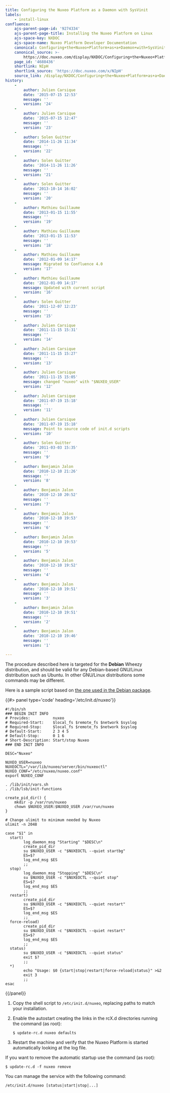 ```yaml
---
title: Configuring the Nuxeo Platform as a Daemon with SysVinit
labels:
    - install-linux
confluence:
    ajs-parent-page-id: '9274334'
    ajs-parent-page-title: Installing the Nuxeo Platform on Linux
    ajs-space-key: NXDOC
    ajs-space-name: Nuxeo Platform Developer Documentation
    canonical: Configuring+the+Nuxeo+Platform+as+a+Daemon+with+SysVinit
    canonical_source: >-
        https://doc.nuxeo.com/display/NXDOC/Configuring+the+Nuxeo+Platform+as+a+Daemon+with+SysVinit
    page_id: '4688436'
    shortlink: NIpH
    shortlink_source: 'https://doc.nuxeo.com/x/NIpH'
    source_link: /display/NXDOC/Configuring+the+Nuxeo+Platform+as+a+Daemon+with+SysVinit
history:
    - 
        author: Julien Carsique
        date: '2015-07-15 12:53'
        message: ''
        version: '24'
    - 
        author: Julien Carsique
        date: '2015-07-15 12:47'
        message: ''
        version: '23'
    - 
        author: Solen Guitter
        date: '2014-11-26 11:34'
        message: ''
        version: '22'
    - 
        author: Solen Guitter
        date: '2014-11-26 11:26'
        message: ''
        version: '21'
    - 
        author: Solen Guitter
        date: '2013-10-14 16:02'
        message: ''
        version: '20'
    - 
        author: Mathieu Guillaume
        date: '2013-01-15 11:55'
        message: ''
        version: '19'
    - 
        author: Mathieu Guillaume
        date: '2013-01-15 11:53'
        message: ''
        version: '18'
    - 
        author: Mathieu Guillaume
        date: '2012-01-09 14:17'
        message: Migrated to Confluence 4.0
        version: '17'
    - 
        author: Mathieu Guillaume
        date: '2012-01-09 14:17'
        message: Updated with current script
        version: '16'
    - 
        author: Solen Guitter
        date: '2011-12-07 12:23'
        message: ''
        version: '15'
    - 
        author: Julien Carsique
        date: '2011-11-15 15:31'
        message: ''
        version: '14'
    - 
        author: Julien Carsique
        date: '2011-11-15 15:27'
        message: ''
        version: '13'
    - 
        author: Julien Carsique
        date: '2011-11-15 15:05'
        message: changed "nuxeo" with "$NUXEO_USER"
        version: '12'
    - 
        author: Julien Carsique
        date: '2011-07-19 15:18'
        message: ''
        version: '11'
    - 
        author: Julien Carsique
        date: '2011-07-19 15:18'
        message: Point to source code of init.d scripts
        version: '10'
    - 
        author: Solen Guitter
        date: '2011-03-03 15:35'
        message: ''
        version: '9'
    - 
        author: Benjamin Jalon
        date: '2010-12-10 21:26'
        message: ''
        version: '8'
    - 
        author: Benjamin Jalon
        date: '2010-12-10 20:52'
        message: ''
        version: '7'
    - 
        author: Benjamin Jalon
        date: '2010-12-10 19:53'
        message: ''
        version: '6'
    - 
        author: Benjamin Jalon
        date: '2010-12-10 19:53'
        message: ''
        version: '5'
    - 
        author: Benjamin Jalon
        date: '2010-12-10 19:52'
        message: ''
        version: '4'
    - 
        author: Benjamin Jalon
        date: '2010-12-10 19:51'
        message: ''
        version: '3'
    - 
        author: Benjamin Jalon
        date: '2010-12-10 19:51'
        message: ''
        version: '2'
    - 
        author: Benjamin Jalon
        date: '2010-12-10 19:46'
        message: ''
        version: '1'

---
```

The procedure described here is targeted for the **Debian** Wheezy distribution, and should be valid for any Debian-based GNU/Linux distribution such as Ubuntu. In other GNU/Linux distributions some commands may be different.

Here is a sample script based on [the one used in the Debian package](https://github.com/nuxeo/nuxeo-packaging-debian/blob/master/resources/debian/nuxeo.init).

{{#> panel type='code' heading='/etc/init.d/nuxeo'}}

```
#!/bin/sh
### BEGIN INIT INFO
# Provides:          nuxeo
# Required-Start:    $local_fs $remote_fs $network $syslog
# Required-Stop:     $local_fs $remote_fs $network $syslog
# Default-Start:     2 3 4 5
# Default-Stop:      0 1 6
# Short-Description: Start/stop Nuxeo
### END INIT INFO

DESC="Nuxeo"

NUXEO_USER=nuxeo
NUXEOCTL="/var/lib/nuxeo/server/bin/nuxeoctl"
NUXEO_CONF="/etc/nuxeo/nuxeo.conf"
export NUXEO_CONF

. /lib/init/vars.sh
. /lib/lsb/init-functions

create_pid_dir() {
    mkdir -p /var/run/nuxeo
    chown $NUXEO_USER:$NUXEO_USER /var/run/nuxeo
}

# Change ulimit to minimum needed by Nuxeo
ulimit -n 2048

case "$1" in
  start)
        log_daemon_msg "Starting" "$DESC\n"
        create_pid_dir
        su $NUXEO_USER -c "$NUXEOCTL --quiet startbg"
        ES=$?
        log_end_msg $ES
        ;;
  stop)
        log_daemon_msg "Stopping" "$DESC\n"
        su $NUXEO_USER -c "$NUXEOCTL --quiet stop"
        ES=$?
        log_end_msg $ES
        ;;
  restart)
        create_pid_dir
        su $NUXEO_USER -c "$NUXEOCTL --quiet restart"
        ES=$?
        log_end_msg $ES
        ;;
  force-reload)
        create_pid_dir
        su $NUXEO_USER -c "$NUXEOCTL --quiet restart"
        ES=$?
        log_end_msg $ES
        ;;
  status)
        su $NUXEO_USER -c "$NUXEOCTL --quiet status"
        exit $?
        ;;
  *)
        echo "Usage: $0 {start|stop|restart|force-reload|status}" >&2
        exit 3
        ;;
esac

```

{{/panel}}

1.  Copy the shell script to `/etc/init.d/nuxeo`, replacing paths to match your installation.
2.  Enable the autostart creating the links in the rcX.d directories running the command (as root):

    ```
    $ update-rc.d nuxeo defaults

    ```

3.  Restart the machine and verify that the Nuxeo Platform is started automatically looking at the log file.

If you want to remove the automatic startup use the command (as root):

```
$ update-rc.d -f nuxeo remove

```

You can manage the service with the following command:

```
/etc/init.d/nuxeo [status|start|stop|...]

```
